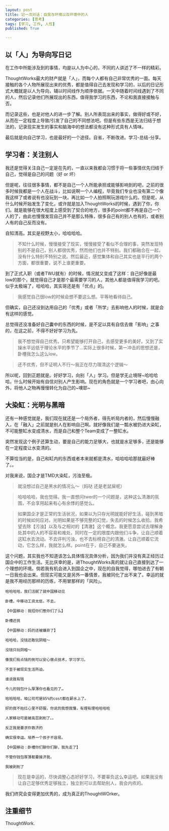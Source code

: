 ```yaml
---
layout: post
title: 记一次对话：自我与环境以及环境中的人
categories: [思考]
tags: [学习, 工作, 人性]
published: True

---
```


## 以「人」为导向写日记

在工作中所能涉及到的事情，均是以人为中心的，不同的人讲述了不一样的精彩。

ThoughtWorks最大的财产就是「人」，而每个人都有自己非常优秀的一面。每天接触的各个人物所展现出来的优秀，都是值得自己去发现和学习的，以后的日记形式大概就是以人为导向，辅以时间线作为顺序依据。一天中随着时间线遇到了不同的人，然后记录他们所展现出的东西，值得我学习的东西，不论和我直接接触与否。

而记录这些，也是对他人的进一步了解。别人所表现出来的事实，做得好或不好，从而在一定程度上导致/引发了自己的不同想法吧。但是有些东西是无法归结于想法的，记录现实发生的事实和脑海中的想法都没有这种形式具有人情味。

最后就是向自己学习，也是最好的一个途径。自省，不断改进。学习-总结-分享。

## 学习者：关注别人

我还是觉得关注自己一定是在先的，一直以来我都会习惯于将一些事情优先归结于自己，觉得是自己的问题（好 or 坏）
  
但是呢，往往很多事情，都不是自己一个人所能承担或能够影响到的吧，之前的很多时候我都是一个人在战斗，比如说啊一个人编程，毕竟我们专业也没有第二个像我这样了或者说有也没玩到一块，再比如一个人拍照啊玩游戏什么的。但是呢，从什么时候开始发生了变化，或许就是加入ThoughtWorks的时候，遇到了你，你们。就是能够在很大程度上感受到了契合的地方，很多的point都不再是自己一个人的了，由此也慢慢发现自己并不是那么特殊，很多自己有的别人也有的，或者别人有的自己反而没有。
  
自知清高。其实是视野太小，哈哈哈哈。

> 不知什么时候，慢慢接受了现实，慢慢接受了看似不合理的事，突然发现特别的不是自己，别人都很优秀，然而他们也并不特别。我们都融合在一起，没有什么特别不特别之说。然后最近，感觉集体和自己其实也是平行的两个方面，都很重要，说不上谁更重要。

到了正式入职（或者TWU就有）的时候，情况就又变成了这样：自己好像是最low的那个，就觉得自己才是那个最需要学习的人，其他人都是值得我学习的吧。  似乎太极端了，哈哈哈，其实哥还是有「优点」的。
  
> 我感觉自己很low的时候会想不要这么想。平等地看待自己。
  
但确实，自己还没到达用自己的「优秀」或者「所学」去影响他人的时候，就是会有这样的感觉。
  
总觉得还没准备好自己囊中的东西的时候，是不足以具有自信去做「影响」之事的，在这之前，不得不好好学习为先。

> 我不想觉得自己优秀。只希望能够打开自己，去感受更多的美好。又到了实操水平远低于理论水平的季节了…实际上很多时候，第一冲击的思想还是，卧槽我怎么这么low。

> 还不优秀，但不证明人不行～我正在尽力理清这个逻辑～
  
所以呢，回到正题就是。好好学习，向别「人」学习。但是学无止境呀~哈哈哈哈，什么时候开始有自信对别人产生影响。现在的角色就是一个学习者吧，由心向外，将他人之物再慢慢转化为自己的~噢耶~
  
## 大染缸：光明与黑暗

还有一种感觉就是，我们现在就还是一个局外者，得先听局内者的，然后慢慢融入，在「融入」之前就是别人在影响自己啊。就好像我们是一瓢水被扔进大染缸，不可能整缸水变成清水，而是自己和整个Team变成了一整缸水。

突然发现这个例子还算生动，要是自己的能力足够大，也就是水足够多，还是能够在一定程度让水变清的。
  
不算恰当的是，自己和缸内的东西或者本来就都是清水，哈哈哈哈那就最好棒了。。
  
对我来说，国企才是TMD大染缸，污浊至极。

> 就没想过自己是黑水的情况么～（妈哒 还是老鼠屎呢）

> 哈哈哈哈，我也觉得。我一直想问twer的一个问题是，这种这么清澈的氛围，不会享用起来有心有余悸的感觉么。

> 如果国企才是正常的生活状况，如果以为只存光明就能好好生活，碰到黑暗的时候如何应对。光明如果是不够完整的幻觉，失去的时候怎么收拾。我希望去除【污浊】以及与之相对的【清澈】这个概念。我更愿意尝试去理解身处其中的人的不容易和难处，同时在一定的限度内跟他们斗争，让自己顺着这缸水去流动。不去评判污浊，也不去标榜自己的清澈。让自己顺着它流动，它怎么样，我就怎么样。point在于，自己不要迷失。
  
这个问题，其实我也不知道该怎么具体情况具体分析，因为我们并没有真正经历过国企中的工作生活。无比庆幸的是，进ThoughtWorks真的就让自己直接到达了一个理想的环境。倘若我有机会进入到国企之中，现在的自我觉得，哪怕进去了有朝一日我也会出来。但现实可能又是另外一番情景，我被同化了出不来了。幸运的就是我不用经历那样的历练，不用冒那样的「风险」。

```
哈哈哈哈，我们活腻了就中国移动见
  
卧槽，中移动工资太低，不去，

【中国移动：我招你们惹你们了么】

卧槽还挑
  
【中国移动：妈的还被嫌弃了】

哈哈哈，没钱还敢玩阴暗～
  
没钱只玩阴暗～
  
像我们有点钱的倒可以安心做点技术，学习学习。
  
不至于被现实生活所迫。

谁说我有钱

今儿的钱包什么厚薄你也看见的了…
  
哈哈哈哈，咱公司可是85%的cost都在薪水上了。

好的我不抬扛心里不舒服，你说的我想我懂，有理有理哈哈哈哈
  
人家移动可是被高层剥削了。。
  
反正我是要求你救济的

确实很幸运。培养一个孩子不容易。

【中国移动：卧槽你们聊你们聊，我先走了】
  
不管你钱包厚薄都要接济我。

我被剥削了
```

> 现在是幸运的，尽快调整心态好好学习，不要辜负这么幸运吧。如果我没有让自己足够优秀足够独立，独立到可以去帮助别人，我会内疚的。

我们终究会变得更加优秀的，成为真正的ThoughtWOrker。

## 注重细节

ThoughtWork.
